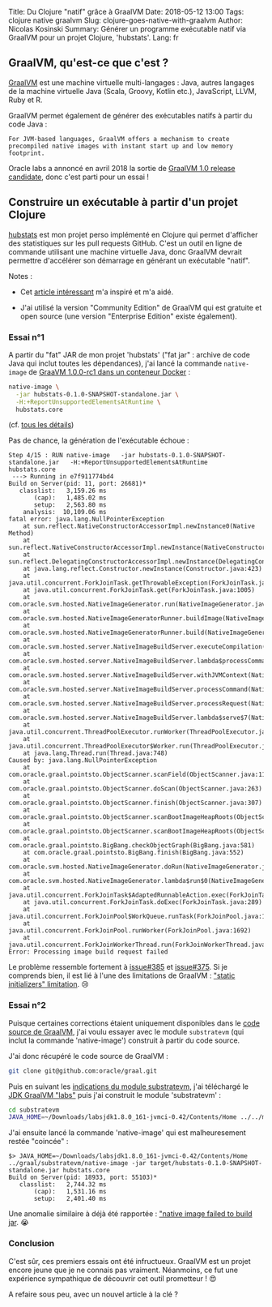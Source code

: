 Title: Du Clojure "natif" grâce à GraalVM
Date: 2018-05-12 13:00
Tags: clojure native graalvm
Slug: clojure-goes-native-with-graalvm
Author: Nicolas Kosinski
Summary: Générer un programme exécutable natif via GraalVM pour un projet Clojure, 'hubstats'.
Lang: fr


## GraalVM, qu'est-ce que c'est ?

[GraalVM](http://www.graalvm.org/) est une machine virtuelle multi-langages : Java, autres langages de la machine virtuelle Java (Scala, Groovy, Kotlin etc.), JavaScript, LLVM, Ruby et R.

GraalVM permet également de générer des exécutables natifs à partir du code Java :
```
For JVM-based languages, GraalVM offers a mechanism to create precompiled native images with instant start up and low memory footprint.
```

Oracle labs a annoncé en avril 2018 la sortie de [GraalVM 1.0 release candidate](https://blogs.oracle.com/developers/announcing-graalvm), donc c'est parti pour un essai !


## Construire un exécutable à partir d'un projet Clojure

[hubstats](https://github.com/nicokosi/hubstats) est mon projet perso implémenté en Clojure qui permet d'afficher des statistiques sur les pull requests GitHub. C'est un outil en ligne de commande utilisant une machine virtuelle Java, donc GraalVM devrait permettre d'accélérer son démarrage en générant un exécutable "natif".

Notes :

- Cet [article intéressant](https://www.innoq.com/en/blog/native-clojure-and-graalvm/
) m'a inspiré et m'a aidé.

- J'ai utilisé la version "Community Edition" de GraalVM qui est gratuite et open source (une version "Enterprise Edition" existe également).

### Essai n°1

A partir du "fat" JAR de mon projet 'hubstats' ("fat jar" : archive de code Java qui inclut toutes les dépendances), j'ai lancé la commande `native-image` de [GraaVM 1.0.0-rc1 dans un conteneur Docker](https://github.com/Danny02/graalvm-docker) :

```sh
native-image \
  -jar hubstats-0.1.0-SNAPSHOT-standalone.jar \
  -H:+ReportUnsupportedElementsAtRuntime \
  hubstats.core
```
(cf. [tous les détails](https://github.com/nicokosi/hubstats/pull/12/files))

Pas de chance, la génération de l'exécutable échoue :
```
Step 4/15 : RUN native-image   -jar hubstats-0.1.0-SNAPSHOT-standalone.jar   -H:+ReportUnsupportedElementsAtRuntime   hubstats.core
 ---> Running in e7f911774bd4
Build on Server(pid: 11, port: 26681)*
   classlist:   3,159.26 ms
       (cap):   1,485.02 ms
       setup:   2,563.80 ms
    analysis:  10,109.06 ms
fatal error: java.lang.NullPointerException
	at sun.reflect.NativeConstructorAccessorImpl.newInstance0(Native Method)
	at sun.reflect.NativeConstructorAccessorImpl.newInstance(NativeConstructorAccessorImpl.java:62)
	at sun.reflect.DelegatingConstructorAccessorImpl.newInstance(DelegatingConstructorAccessorImpl.java:45)
	at java.lang.reflect.Constructor.newInstance(Constructor.java:423)
	at java.util.concurrent.ForkJoinTask.getThrowableException(ForkJoinTask.java:598)
	at java.util.concurrent.ForkJoinTask.get(ForkJoinTask.java:1005)
	at com.oracle.svm.hosted.NativeImageGenerator.run(NativeImageGenerator.java:398)
	at com.oracle.svm.hosted.NativeImageGeneratorRunner.buildImage(NativeImageGeneratorRunner.java:240)
	at com.oracle.svm.hosted.NativeImageGeneratorRunner.build(NativeImageGeneratorRunner.java:337)
	at com.oracle.svm.hosted.server.NativeImageBuildServer.executeCompilation(NativeImageBuildServer.java:378)
	at com.oracle.svm.hosted.server.NativeImageBuildServer.lambda$processCommand$8(NativeImageBuildServer.java:315)
	at com.oracle.svm.hosted.server.NativeImageBuildServer.withJVMContext(NativeImageBuildServer.java:396)
	at com.oracle.svm.hosted.server.NativeImageBuildServer.processCommand(NativeImageBuildServer.java:312)
	at com.oracle.svm.hosted.server.NativeImageBuildServer.processRequest(NativeImageBuildServer.java:256)
	at com.oracle.svm.hosted.server.NativeImageBuildServer.lambda$serve$7(NativeImageBuildServer.java:216)
	at java.util.concurrent.ThreadPoolExecutor.runWorker(ThreadPoolExecutor.java:1149)
	at java.util.concurrent.ThreadPoolExecutor$Worker.run(ThreadPoolExecutor.java:624)
	at java.lang.Thread.run(Thread.java:748)
Caused by: java.lang.NullPointerException
	at com.oracle.graal.pointsto.ObjectScanner.scanField(ObjectScanner.java:113)
	at com.oracle.graal.pointsto.ObjectScanner.doScan(ObjectScanner.java:263)
	at com.oracle.graal.pointsto.ObjectScanner.finish(ObjectScanner.java:307)
	at com.oracle.graal.pointsto.ObjectScanner.scanBootImageHeapRoots(ObjectScanner.java:78)
	at com.oracle.graal.pointsto.ObjectScanner.scanBootImageHeapRoots(ObjectScanner.java:60)
	at com.oracle.graal.pointsto.BigBang.checkObjectGraph(BigBang.java:581)
	at com.oracle.graal.pointsto.BigBang.finish(BigBang.java:552)
	at com.oracle.svm.hosted.NativeImageGenerator.doRun(NativeImageGenerator.java:653)
	at com.oracle.svm.hosted.NativeImageGenerator.lambda$run$0(NativeImageGenerator.java:381)
	at java.util.concurrent.ForkJoinTask$AdaptedRunnableAction.exec(ForkJoinTask.java:1386)
	at java.util.concurrent.ForkJoinTask.doExec(ForkJoinTask.java:289)
	at java.util.concurrent.ForkJoinPool$WorkQueue.runTask(ForkJoinPool.java:1056)
	at java.util.concurrent.ForkJoinPool.runWorker(ForkJoinPool.java:1692)
	at java.util.concurrent.ForkJoinWorkerThread.run(ForkJoinWorkerThread.java:157)
Error: Processing image build request failed
```
Le problème ressemble fortement à [issue#385](https://github.com/oracle/graal/issues/385) et [issue#375](https://github.com/oracle/graal/issues/375). Si je comprends bien, il est lié à l'une des limitations de GraalVM : ["static initializers" limitation](https://github.com/oracle/graal/blob/master/substratevm/LIMITATIONS.md#static-initializers). 😢


### Essai n°2

Puisque certaines corrections étaient uniquement disponibles dans le [code source de GraalVM](https://github.com/graalvm/), j'ai voulu essayer avec le module `substratevm`
(qui inclut la commande 'native-image') construit à partir du code source.


J'ai donc récupéré le code source de GraalVM :
```sh
git clone git@github.com:oracle/graal.git
```
Puis en suivant les [indications du module substratevm](https://github.com/oracle/graal/tree/master/substratevm), j'ai téléchargé le [JDK GraalVM "labs"](http://www.oracle.com/technetwork/oracle-labs/program-languages/downloads/index.html) puis j'ai construit le module 'substratevm' :
```sh
cd substratevm
JAVA_HOME=~/Downloads/labsjdk1.8.0_161-jvmci-0.42/Contents/Home ../../mx/mx build
```

J'ai ensuite lancé la commande 'native-image' qui est malheuresement restée "coincée" :
```
$> JAVA_HOME=~/Downloads/labsjdk1.8.0_161-jvmci-0.42/Contents/Home ../graal/substratevm/native-image -jar target/hubstats-0.1.0-SNAPSHOT-standalone.jar hubstats.core
Build on Server(pid: 18933, port: 55103)*
   classlist:   2,744.32 ms
       (cap):   1,531.16 ms
       setup:   2,401.40 ms
```

Une anomalie similaire à déjà été rapportée : ["native image failed to build jar](https://github.com/oracle/graal/issues/411). 😭


### Conclusion

C'est sûr, ces premiers essais ont été infructueux. GraalVM est un projet encore jeune que je ne connais pas vraiment. Néanmoins, ce fut une expérience sympathique de découvrir cet outil prometteur ! 😍

A refaire sous peu, avec un nouvel article à la clé ?
